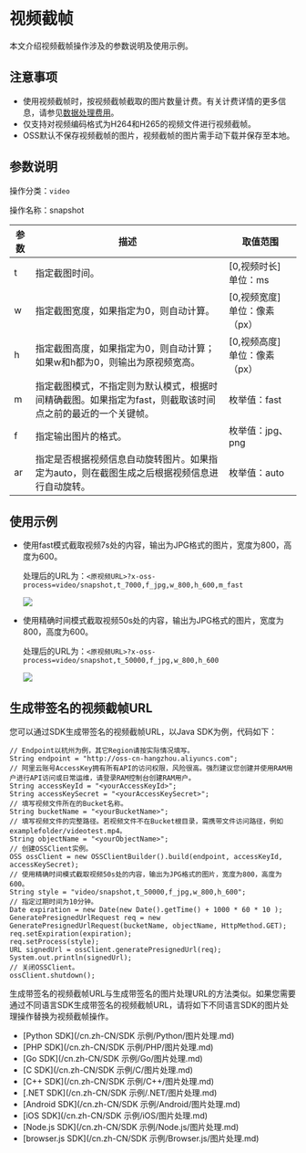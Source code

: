 # 视频截帧

本文介绍视频截帧操作涉及的参数说明及使用示例。

## 注意事项

-   使用视频截帧时，按视频截帧截取的图片数量计费。有关计费详情的更多信息，请参见[数据处理费用](/cn.zh-CN/计量计费/计量项和计费项/数据处理费用.md)。
-   仅支持对视频编码格式为H264和H265的视频文件进行视频截帧。
-   OSS默认不保存视频截帧的图片，视频截帧的图片需手动下载并保存至本地。

## 参数说明

操作分类：`video`

操作名称：snapshot

|参数|描述|取值范围|
|--|--|----|
|t|指定截图时间。|\[0,视频时长\] 单位：ms |
|w|指定截图宽度，如果指定为0，则自动计算。|\[0,视频宽度\] 单位：像素（px） |
|h|指定截图高度，如果指定为0，则自动计算；如果w和h都为0，则输出为原视频宽高。|\[0,视频高度\] 单位：像素（px） |
|m|指定截图模式，不指定则为默认模式，根据时间精确截图。如果指定为fast，则截取该时间点之前的最近的一个关键帧。|枚举值：fast|
|f|指定输出图片的格式。|枚举值：jpg、png|
|ar|指定是否根据视频信息自动旋转图片。如果指定为auto，则在截图生成之后根据视频信息进行自动旋转。|枚举值：auto|

## 使用示例

-   使用fast模式截取视频7s处的内容，输出为JPG格式的图片，宽度为800，高度为600。

    处理后的URL为：`<原视频URL>?x-oss-process=video/snapshot,t_7000,f_jpg,w_800,h_600,m_fast`

    ![](https://static-aliyun-doc.oss-accelerate.aliyuncs.com/assets/img/zh-CN/6395649951/p2927.jpg)

-   使用精确时间模式截取视频50s处的内容，输出为JPG格式的图片，宽度为800，高度为600。

    处理后的URL为：`<原视频URL>?x-oss-process=video/snapshot,t_50000,f_jpg,w_800,h_600`

    ![](https://static-aliyun-doc.oss-accelerate.aliyuncs.com/assets/img/zh-CN/6395649951/p2928.jpg)


## 生成带签名的视频截帧URL

您可以通过SDK生成带签名的视频截帧URL，以Java SDK为例，代码如下：

```
// Endpoint以杭州为例，其它Region请按实际情况填写。
String endpoint = "http://oss-cn-hangzhou.aliyuncs.com";
// 阿里云账号AccessKey拥有所有API的访问权限，风险很高。强烈建议您创建并使用RAM用户进行API访问或日常运维，请登录RAM控制台创建RAM用户。
String accessKeyId = "<yourAccessKeyId>";
String accessKeySecret = "<yourAccessKeySecret>";
// 填写视频文件所在的Bucket名称。
String bucketName = "<yourBucketName>";
// 填写视频文件的完整路径。若视频文件不在Bucket根目录，需携带文件访问路径，例如examplefolder/videotest.mp4。
String objectName = "<yourObjectName>";
// 创建OSSClient实例。
OSS ossClient = new OSSClientBuilder().build(endpoint, accessKeyId, accessKeySecret);
// 使用精确时间模式截取视频50s处的内容，输出为JPG格式的图片，宽度为800，高度为600。
String style = "video/snapshot,t_50000,f_jpg,w_800,h_600";
// 指定过期时间为10分钟。
Date expiration = new Date(new Date().getTime() + 1000 * 60 * 10 );
GeneratePresignedUrlRequest req = new GeneratePresignedUrlRequest(bucketName, objectName, HttpMethod.GET);
req.setExpiration(expiration);
req.setProcess(style);
URL signedUrl = ossClient.generatePresignedUrl(req);
System.out.println(signedUrl);
// 关闭OSSClient。
ossClient.shutdown();
```

生成带签名的视频截帧URL与生成带签名的图片处理URL的方法类似。如果您需要通过不同语言SDK生成带签名的视频截帧URL，请将如下不同语言SDK的图片处理操作替换为视频截帧操作。

-   [Python SDK](/cn.zh-CN/SDK 示例/Python/图片处理.md)
-   [PHP SDK](/cn.zh-CN/SDK 示例/PHP/图片处理.md)
-   [Go SDK](/cn.zh-CN/SDK 示例/Go/图片处理.md)
-   [C SDK](/cn.zh-CN/SDK 示例/C/图片处理.md)
-   [C++ SDK](/cn.zh-CN/SDK 示例/C++/图片处理.md)
-   [.NET SDK](/cn.zh-CN/SDK 示例/.NET/图片处理.md)
-   [Android SDK](/cn.zh-CN/SDK 示例/Android/图片处理.md)
-   [iOS SDK](/cn.zh-CN/SDK 示例/iOS/图片处理.md)
-   [Node.js SDK](/cn.zh-CN/SDK 示例/Node.js/图片处理.md)
-   [browser.js SDK](/cn.zh-CN/SDK 示例/Browser.js/图片处理.md)

